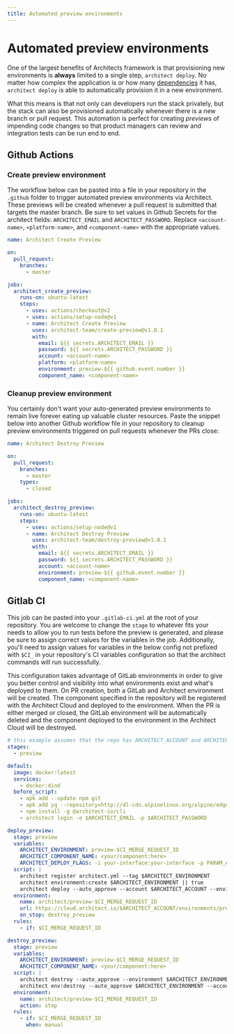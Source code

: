 ```yaml
---
title: Automated preview environments
---
```


# Automated preview environments

One of the largest benefits of Architects framework is that provisioning new environments is **always** limited to a single step, `architect deploy`. No matter how complex the application is or how many [dependencies](/docs/configuration/dependencies) it has, `architect deploy` is able to automatically provision it in a new environment.

What this means is that not only can developers run the stack privately, but the stack can also be provisioned automatically whenever there is a new branch or pull request. This automation is perfect for creating _previews_ of impending code changes so that product managers can review and integration tests can be run end to end.

## Github Actions

### Create preview environment

The workflow below can be pasted into a file in your repository in the `.github` folder to trigger automated preview environments via Architect. These previews will be created whenever a pull request is submitted that targets the master branch. Be sure to set values in Github Secrets for the architect fields: `ARCHITECT_EMAIL` and `ARCHITECT_PASSWORD`. Replace `<account-name>`, `<platform-name>`, and `<component-name>` with the appropriate values.

```yaml
name: Architect Create Preview

on:
  pull_request:
    branches:
      - master

jobs:
  architect_create_preview:
    runs-on: ubuntu-latest
    steps:
      - uses: actions/checkout@v2
      - uses: actions/setup-node@v1
      - name: Architect Create Preview
        uses: architect-team/create-preview@v1.0.1
        with:
          email: ${{ secrets.ARCHITECT_EMAIL }}
          password: ${{ secrets.ARCHITECT_PASSWORD }}
          account: <account-name>
          platform: <platform-name>
          environment: preview-${{ github.event.number }}
          component_name: <component-name>
```

### Cleanup preview environment

You certainly don't want your auto-generated preview environments to remain live forever eating up valuable cluster resources. Paste the snippet below into another Github workflow file in your repository to cleanup preview environments triggered on pull requests whenever the PRs close:

```yaml
name: Architect Destroy Preview

on:
  pull_request:
    branches:
      - master
    types:
      - closed

jobs:
  architect_destroy_preview:
    runs-on: ubuntu-latest
    steps:
      - uses: actions/setup-node@v1
      - name: Architect Destroy Preview
        uses: architect-team/destroy-preview@v1.0.1
        with:
          email: ${{ secrets.ARCHITECT_EMAIL }}
          password: ${{ secrets.ARCHITECT_PASSWORD }}
          account: <account-name>
          environment: preview-${{ github.event.number }}
          component_name: <component-name>
```

## Gitlab CI

This job can be pasted into your `.gitlab-ci.yml` at the root of your repository. You are welcome to change the `stage` to whatever fits your needs to allow you to run tests before the preview is generated, and please be sure to assign correct values for the variables in the job. Additionally, you'll need to assign values for variables in the below config not prefixed with `$CI_` in your repository's CI variables configuration so that the architect commands will run successfully.

This configuration takes advantage of GitLab environments in order to give you better control and visibility into what environments exist and what's deployed to them. On PR creation, both a GitLab and Architect environment will be created. The component specified in the repository will be registered with the Architect Cloud and deployed to the environment. When the PR is either merged or closed, the GitLab environment will be automatically deleted and the component deployed to the environment in the Architect Cloud will be destroyed.

```yaml
# this example assumes that the repo has ARCHITECT_ACCOUNT and ARCHITECT_PLATFORM set as CI/CD variables
stages:
  - preview

default:
  image: docker:latest
  services:
    - docker:dind
  before_script:
    - apk add --update npm git
    - apk add yq --repository=http://dl-cdn.alpinelinux.org/alpine/edge/community
    - npm install -g @architect-io/cli
    - architect login -e $ARCHITECT_EMAIL -p $ARCHITECT_PASSWORD

deploy_preview:
  stage: preview
  variables:
    ARCHITECT_ENVIRONMENT: preview-$CI_MERGE_REQUEST_ID
    ARCHITECT_COMPONENT_NAME: <your/component:here>
    ARCHITECT_DEPLOY_FLAGS: -i your-interface:your-interface -p PARAM_A=some_value PARAM_B=another_value
  script: |
    architect register architect.yml --tag $ARCHITECT_ENVIRONMENT
    architect environment:create $ARCHITECT_ENVIRONMENT || true
    architect deploy --auto_approve --account $ARCHITECT_ACCOUNT --environment $ARCHITECT_ENVIRONMENT $ARCHITECT_COMPONENT_NAME
  environment:
    name: architect/preview-$CI_MERGE_REQUEST_ID
    url: https://cloud.architect.io/$ARCHITECT_ACCOUNT/environments/preview-$CI_MERGE_REQUEST_ID/
    on_stop: destroy_preview
  rules:
    - if: $CI_MERGE_REQUEST_ID

destroy_preview:
  stage: preview
  variables:
    ARCHITECT_ENVIRONMENT: preview-$CI_MERGE_REQUEST_ID
    ARCHITECT_COMPONENT_NAME: <your/component:here>
  script: |
    architect destroy --auto_approve --environment $ARCHITECT_ENVIRONMENT --account $ARCHITECT_ACCOUNT
    architect env:destroy --auto_approve $ARCHITECT_ENVIRONMENT --account $ARCHITECT_ACCOUNT
  environment:
    name: architect/preview-$CI_MERGE_REQUEST_ID
    action: stop
  rules:
    - if: $CI_MERGE_REQUEST_ID
      when: manual
```
